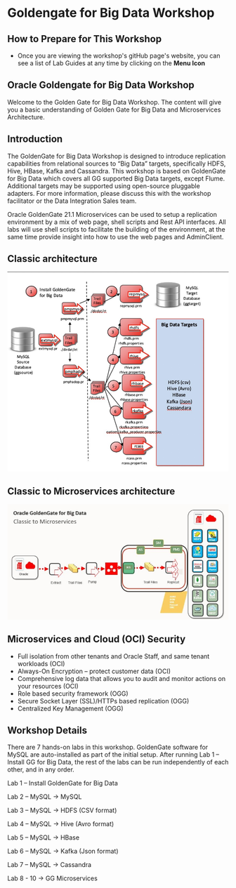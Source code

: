 # Goldengate for Big Data Workshop


## How to Prepare for This Workshop 

- Once you are viewing the workshop's gitHub page's website, you can see a list of Lab Guides at any time by clicking on the **Menu Icon**

## Oracle Goldengate for Big Data Workshop

Welcome to the Golden Gate for Big Data Workshop. The content will give you a basic understanding of Golden Gate for Big Data and Microservices Architecture.

## Introduction

The GoldenGate for Big Data Workshop is designed to introduce replication capabilities from relational sources to “Big Data” targets, specifically HDFS, Hive, HBase, Kafka and Cassandra. This workshop is based on GoldenGate for Big Data which covers all GG supported Big Data targets, except Flume. Additional targets may be supported using open-source pluggable adapters. For more information, please discuss this with the workshop facilitator or the Data Integration Sales team.

Oracle GoldenGate 21.1 Microservices can be used to setup a replication environment by a mix of web page, shell scripts and Rest API interfaces. All labs will use shell scripts to facilitate the building of the environment, at the same time provide insight into how to use the web pages and AdminClient.


## Classic architecture

![](images/100/image110_1.png " ")

## Classic to Microservices architecture
![](images/100/classic_ggma.png " ")

## Microservices and Cloud (OCI) Security

- Full isolation from other tenants and Oracle Staff, and same tenant workloads (OCI)
- Always-On Encryption – protect customer data (OCI)
- Comprehensive log data that allows you to audit and monitor actions on your resources (OCI)
- Role based security framework (OGG)
- Secure Socket Layer (SSL)/HTTPs based replication (OGG)
- Centralized Key Management (OGG)



## Workshop Details

There are 7 hands-on labs in this workshop. GoldenGate software for MySQL are auto-installed as part of the initial setup. After running Lab 1 – Install GG for Big Data, the rest of the labs can be run independently of each other, and in any order.

Lab 1 – Install GoldenGate for Big Data 

Lab 2 – MySQL -> MySQL 

Lab 3  – MySQL -> HDFS (CSV format) 

Lab 4 – MySQL -> Hive (Avro format) 

Lab 5 – MySQL -> HBase

Lab 6 – MySQL -> Kafka (Json format) 

Lab 7 – MySQL -> Cassandra

Lab 8 - 10  -> GG Microservices




